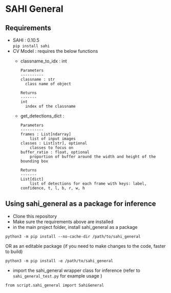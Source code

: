 # SAHI General


## Requirements 
- SAHI :  0.10.5 <br>
  ``` pip install sahi ```
- CV Model : requires the below functions  
  - classname_to_idx : int <br>
  
        Parameters
        ----------
        classname : str
          class name of object
            
        Returns
        -------
        int
          index of the classname 
          
  - get_detections_dict :  <br>
  
        Parameters
        ----------
        frames : List[ndarray]
            list of input images
        classes : List[str], optional
            classes to focus on
        buffer_ratio : float, optional
            proportion of buffer around the width and height of the bounding box
            
        Returns
        -------
        List[dict]
            list of detections for each frame with keys: label, confidence, t, l, b, r, w, h
            
## Using sahi_general as a package for inference

- Clone this repository
- Make sure the requirements above are installed
- in the main project folder, install sahi_general as a package
```
python3 -m pip install --no-cache-dir /path/to/sahi_general
```
OR as an editable package (if you need to make changes to the code, faster to build)
```
python3 -m pip install -e /path/to/sahi_general
```
- import the sahi_general wrapper class for inference (refer to ```sahi_general_test.py``` for example usage )
```
from script.sahi_general import SahiGeneral
```
